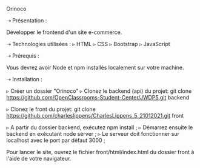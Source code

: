 Orinoco

⇢ Présentation :

Développer le frontend d'un site e-commerce.

⇢ Technologies utilisées :
▹ HTML
▹ CSS
▹ Bootstrap
▹ JavaScript

⇢ Prérequis :

Vous devrez avoir Node et npm installés localement sur votre machine.

⇢ Installation :

▹ Créer un dossier "Orinoco"
▹ Clonez le backend (api) du projet: 
git clone https://github.com/OpenClassrooms-Student-Center/JWDP5.git backend

▹ Clonez le front du projet:
git clone https://github.com/charleslippens/CharlesLippens_5_21012021.git front

▹ A partir du dossier backend, exécutez npm install ;
▹ Démarrez ensuite le backend en exécutant node server ;
▹ Le serveur doit fonctionner sur localhost avec le port par défaut 3000 ;

Pour lancer le site, ouvrez le fichier front/html/index.html du dossier front à l'aide de votre navigateur.



